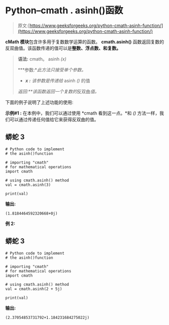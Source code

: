 # Python–cmath . asinh()函数

> 原文:[https://www.geeksforgeeks.org/python-cmath-asinh-function/](https://www.geeksforgeeks.org/python-cmath-asinh-function/)

**cMath 模块**包含许多用于复数数学运算的函数。 **cmath.asinh()** 函数返回复数的反双曲值。该函数传递的值可以是**整数、浮点数、**和**复数。**

> **语法:** cmath。 asinh *(x)*
> 
> ***参数:**此方法只接受单个参数。*
> 
> *   ***x :** 该参数是传递给* asinh *()* 的值
> 
> ***返回:**该函数返回一个*复数*的*反双曲*值。*

下面的例子说明了上述功能的使用:

**示例#1 :** 在本例中，我们可以通过使用 *cmath 看到这一点。*和 *()* 方法一样，我们可以通过传递任何值给它来获得反双曲的值。

## 蟒蛇 3

```
# Python code to implement
# the asinh()function

# importing "cmath"
# for mathematical operations  
import cmath 

# using cmath.asinh() method 
val = cmath.asinh(3) 

print(val)
```

**输出:**

```
(1.8184464592320668+0j)
```

**例 2:**

## 蟒蛇 3

```
# Python code to implement
# the asinh()function

# importing "cmath"
# for mathematical operations  
import cmath 

# using cmath.asinh() method 
val = cmath.asinh(2 + 5j) 

print(val)
```

**输出:**

```
(2.37054853731792+1.184231684275022j)
```